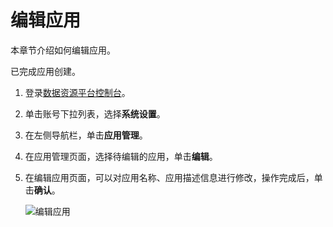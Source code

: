 # 编辑应用

本章节介绍如何编辑应用。

已完成应用创建。

1.  登录[数据资源平台控制台](https://dataq.console.aliyun.com)。

2.  单击账号下拉列表，选择**系统设置**。

3.  在左侧导航栏，单击**应用管理**。

4.  在应用管理页面，选择待编辑的应用，单击**编辑**。

5.  在编辑应用页面，可以对应用名称、应用描述信息进行修改，操作完成后，单击**确认**。

    ![编辑应用](https://static-aliyun-doc.oss-accelerate.aliyuncs.com/assets/img/zh-CN/1205649951/p162237.png)


